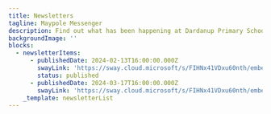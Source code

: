 ```yaml
---
title: Newsletters
tagline: Maypole Messenger
description: Find out what has been happening at Dardanup Primary School
backgroundImage: ''
blocks:
  - newsletterItems:
      - publishedDate: 2024-02-13T16:00:00.000Z
        swayLink: 'https://sway.cloud.microsoft/s/FIHNx41VDxu60nth/embed'
        status: published
      - publishedDate: 2024-03-17T16:00:00.000Z
        swayLink: 'https://sway.cloud.microsoft/s/FIHNx41VDxu60nth/embed'
    _template: newsletterList
---
```


